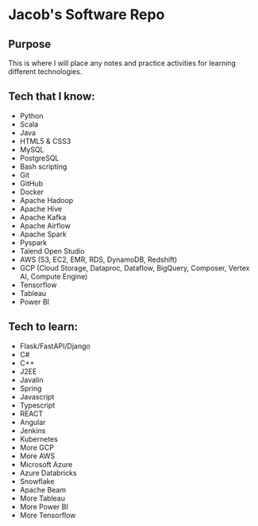 # Jacob's Software Repo

## Purpose
This is where I will place any notes and practice activities for learning different technologies.

## Tech that I know:
- Python
- Scala
- Java
- HTML5 & CSS3
- MySQL
- PostgreSQL
- Bash scripting
- Git
- GitHub
- Docker
- Apache Hadoop
- Apache Hive
- Apache Kafka
- Apache Airflow
- Apache Spark
- Pyspark
- Talend Open Studio
- AWS (S3, EC2, EMR, RDS, DynamoDB, Redshift)
- GCP (Cloud Storage, Dataproc, Dataflow, BigQuery, Composer, Vertex AI, Compute Engine)
- Tensorflow
- Tableau
- Power BI

## Tech to learn:
- Flask/FastAPI/Django
- C#
- C++
- J2EE
- Javalin
- Spring
- Javascript
- Typescript
- REACT
- Angular
- Jenkins
- Kubernetes
- More GCP
- More AWS
- Microsoft Azure
- Azure Databricks
- Snowflake
- Apache Beam
- More Tableau
- More Power BI
- More Tensorflow
